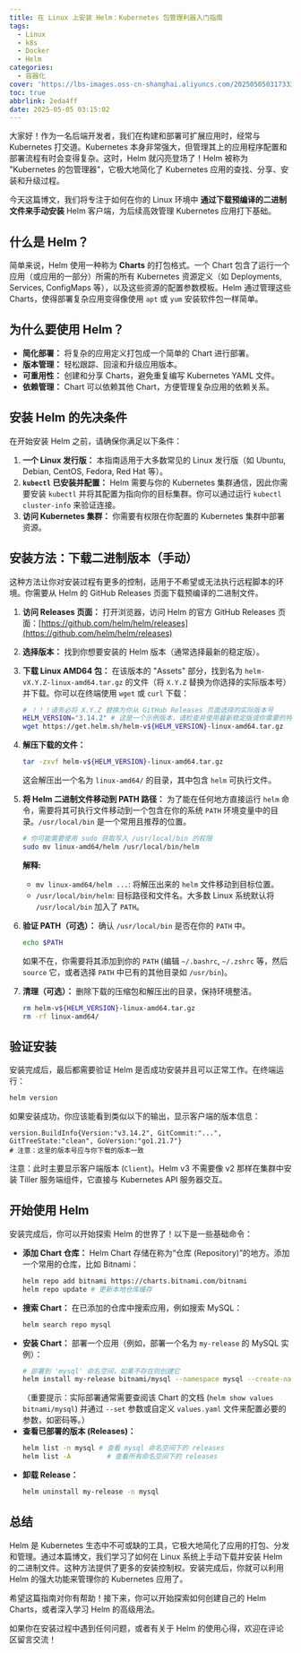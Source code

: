 ```yaml
---
title: 在 Linux 上安装 Helm：Kubernetes 包管理利器入门指南
tags:
  - Linux
  - k8s
  - Docker
  - Helm
categories:
  - 容器化
cover: 'https://lbs-images.oss-cn-shanghai.aliyuncs.com/202505050317333.png'
toc: true
abbrlink: 2eda4ff
date: 2025-05-05 03:15:02
---
```


大家好！作为一名后端开发者，我们在构建和部署可扩展应用时，经常与 Kubernetes 打交道。Kubernetes 本身非常强大，但管理其上的应用程序配置和部署流程有时会变得复杂。这时，Helm 就闪亮登场了！Helm 被称为 "Kubernetes 的包管理器"，它极大地简化了 Kubernetes 应用的查找、分享、安装和升级过程。

今天这篇博文，我们将专注于如何在你的 Linux 环境中 **通过下载预编译的二进制文件来手动安装** Helm 客户端，为后续高效管理 Kubernetes 应用打下基础。

<!-- more -->

## 什么是 Helm？

简单来说，Helm 使用一种称为 **Charts** 的打包格式。一个 Chart 包含了运行一个应用（或应用的一部分）所需的所有 Kubernetes 资源定义（如 Deployments, Services, ConfigMaps 等），以及这些资源的配置参数模板。Helm 通过管理这些 Charts，使得部署复杂应用变得像使用 `apt` 或 `yum` 安装软件包一样简单。

## 为什么要使用 Helm？

*   **简化部署：** 将复杂的应用定义打包成一个简单的 Chart 进行部署。
*   **版本管理：** 轻松跟踪、回滚和升级应用版本。
*   **可重用性：** 创建和分享 Charts，避免重复编写 Kubernetes YAML 文件。
*   **依赖管理：** Chart 可以依赖其他 Chart，方便管理复杂应用的依赖关系。

## 安装 Helm 的先决条件

在开始安装 Helm 之前，请确保你满足以下条件：

1.  **一个 Linux 发行版：** 本指南适用于大多数常见的 Linux 发行版（如 Ubuntu, Debian, CentOS, Fedora, Red Hat 等）。
2.  **`kubectl` 已安装并配置：** Helm 需要与你的 Kubernetes 集群通信，因此你需要安装 `kubectl` 并将其配置为指向你的目标集群。你可以通过运行 `kubectl cluster-info` 来验证连接。
3.  **访问 Kubernetes 集群：** 你需要有权限在你配置的 Kubernetes 集群中部署资源。

## 安装方法：下载二进制版本（手动）

这种方法让你对安装过程有更多的控制，适用于不希望或无法执行远程脚本的环境。你需要从 Helm 的 GitHub Releases 页面下载预编译的二进制文件。

1.  **访问 Releases 页面：** 打开浏览器，访问 Helm 的官方 GitHub Releases 页面：[https://github.com/helm/helm/releases](https://github.com/helm/helm/releases)
2.  **选择版本：** 找到你想要安装的 Helm 版本（通常选择最新的稳定版）。
3.  **下载 Linux AMD64 包：** 在该版本的 "Assets" 部分，找到名为 `helm-vX.Y.Z-linux-amd64.tar.gz` 的文件（将 `X.Y.Z` 替换为你选择的实际版本号）并下载。你可以在终端使用 `wget` 或 `curl` 下载：

    ```bash
    # ！！！请务必将 X.Y.Z 替换为你从 GitHub Releases 页面选择的实际版本号
    HELM_VERSION="3.14.2" # 这是一个示例版本，请检查并使用最新稳定版或你需要的特定版本
    wget https://get.helm.sh/helm-v${HELM_VERSION}-linux-amd64.tar.gz
    ```

4.  **解压下载的文件：**

    ```bash
    tar -zxvf helm-v${HELM_VERSION}-linux-amd64.tar.gz
    ```

    这会解压出一个名为 `linux-amd64/` 的目录，其中包含 `helm` 可执行文件。

5.  **将 Helm 二进制文件移动到 PATH 路径：** 为了能在任何地方直接运行 `helm` 命令，需要将其可执行文件移动到一个包含在你的系统 `PATH` 环境变量中的目录。`/usr/local/bin` 是一个常用且推荐的位置。

    ```bash
    # 你可能需要使用 sudo 获取写入 /usr/local/bin 的权限
    sudo mv linux-amd64/helm /usr/local/bin/helm
    ```
    **解释:**
    *   `mv linux-amd64/helm ...`: 将解压出来的 `helm` 文件移动到目标位置。
    *   `/usr/local/bin/helm`: 目标路径和文件名。大多数 Linux 系统默认将 `/usr/local/bin` 加入了 `PATH`。

6.  **验证 PATH（可选）：** 确认 `/usr/local/bin` 是否在你的 `PATH` 中。
    ```bash
    echo $PATH
    ```
    如果不在，你需要将其添加到你的 `PATH` (编辑 `~/.bashrc`, `~/.zshrc` 等，然后 `source` 它，或者选择 `PATH` 中已有的其他目录如 `/usr/bin`)。

7.  **清理（可选）：** 删除下载的压缩包和解压出的目录，保持环境整洁。

    ```bash
    rm helm-v${HELM_VERSION}-linux-amd64.tar.gz
    rm -rf linux-amd64/
    ```

## 验证安装

安装完成后，最后都需要验证 Helm 是否成功安装并且可以正常工作。在终端运行：

```bash
helm version
```

如果安装成功，你应该能看到类似以下的输出，显示客户端的版本信息：

```
version.BuildInfo{Version:"v3.14.2", GitCommit:"...", GitTreeState:"clean", GoVersion:"go1.21.7"}
# 注意：这里的版本号应与你下载的版本一致
```

注意：此时主要显示客户端版本 (`Client`)。Helm v3 不需要像 v2 那样在集群中安装 Tiller 服务端组件，它直接与 Kubernetes API 服务器交互。

## 开始使用 Helm

安装完成后，你可以开始探索 Helm 的世界了！以下是一些基础命令：

*   **添加 Chart 仓库：** Helm Chart 存储在称为“仓库 (Repository)”的地方。添加一个常用的仓库，比如 Bitnami：
    ```bash
    helm repo add bitnami https://charts.bitnami.com/bitnami
    helm repo update # 更新本地仓库缓存
    ```
*   **搜索 Chart：** 在已添加的仓库中搜索应用，例如搜索 MySQL：
    ```bash
    helm search repo mysql
    ```
*   **安装 Chart：** 部署一个应用（例如，部署一个名为 `my-release` 的 MySQL 实例）：
    ```bash
    # 部署到 'mysql' 命名空间，如果不存在则创建它
    helm install my-release bitnami/mysql --namespace mysql --create-namespace
    ```
    （重要提示：实际部署通常需要查阅该 Chart 的文档 (`helm show values bitnami/mysql`) 并通过 `--set` 参数或自定义 `values.yaml` 文件来配置必要的参数，如密码等。）
*   **查看已部署的版本 (Releases)：**
    ```bash
    helm list -n mysql # 查看 mysql 命名空间下的 releases
    helm list -A         # 查看所有命名空间下的 releases
    ```
*   **卸载 Release：**
    ```bash
    helm uninstall my-release -n mysql
    ```

## 总结

Helm 是 Kubernetes 生态中不可或缺的工具，它极大地简化了应用的打包、分发和管理。通过本篇博文，我们学习了如何在 Linux 系统上手动下载并安装 Helm 的二进制文件。这种方法提供了更多的安装控制权。安装完成后，你就可以利用 Helm 的强大功能来管理你的 Kubernetes 应用了。

希望这篇指南对你有帮助！接下来，你可以开始探索如何创建自己的 Helm Charts，或者深入学习 Helm 的高级用法。

如果你在安装过程中遇到任何问题，或者有关于 Helm 的使用心得，欢迎在评论区留言交流！
